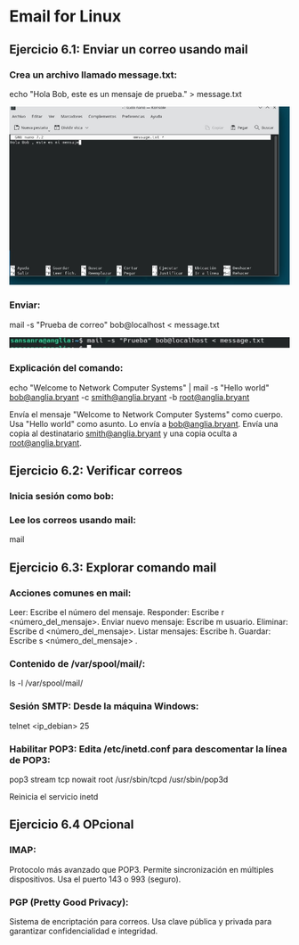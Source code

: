 # Email for Linux

## Ejercicio 6.1: Enviar un correo usando mail

### Crea un archivo llamado message.txt:

echo "Hola Bob, este es un mensaje de prueba." > message.txt

![](https://github.com/rsansan079/Despliegue-de-Aplicaciones-Web/blob/master/Trimestre2/Lab6/Cap1.1.jpg)

### Enviar:

mail -s "Prueba de correo" bob@localhost < message.txt

![](https://github.com/rsansan079/Despliegue-de-Aplicaciones-Web/blob/master/Trimestre2/Lab6/Cap1.3.jpg)

### Explicación del comando:

echo "Welcome to Network Computer Systems" | mail -s "Hello world" bob@anglia.bryant -c smith@anglia.bryant -b root@anglia.bryant

Envía el mensaje "Welcome to Network Computer Systems" como cuerpo.
Usa "Hello world" como asunto.
Lo envía a bob@anglia.bryant.
Envía una copia al destinatario smith@anglia.bryant y una copia oculta a root@anglia.bryant.

##  Ejercicio 6.2: Verificar correos 

### Inicia sesión como bob:

### Lee los correos usando mail:

mail


## Ejercicio 6.3: Explorar comando mail

### Acciones comunes en mail:

Leer: Escribe el número del mensaje.
Responder: Escribe r <número_del_mensaje>.
Enviar nuevo mensaje: Escribe m usuario.
Eliminar: Escribe d <número_del_mensaje>.
Listar mensajes: Escribe h.
Guardar: Escribe s <número_del_mensaje> <archivo>.

### Contenido de /var/spool/mail/:

ls -l /var/spool/mail/

### Sesión SMTP: Desde la máquina Windows:

telnet <ip_debian> 25

### Habilitar POP3: Edita /etc/inetd.conf para descomentar la línea de POP3:

pop3 stream tcp nowait root /usr/sbin/tcpd /usr/sbin/pop3d

Reinicia el servicio inetd


## Ejercicio 6.4 OPcional

### IMAP:

Protocolo más avanzado que POP3.
Permite sincronización en múltiples dispositivos.
Usa el puerto 143 o 993 (seguro).

### PGP (Pretty Good Privacy):

Sistema de encriptación para correos.
Usa clave pública y privada para garantizar confidencialidad e integridad.


